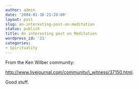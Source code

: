 ```yaml
---
author: admin
date: '2004-01-16 21:28:00'
layout: post
slug: an-interesting-post-on-meditation
status: publish
title: An interesting post on Meditation
wordpress_id: '21'
categories:
- Spirituality
---
```

From the Ken Wilber community:

<a href="http://www.livejournal.com/community/i_witness/37150.html">http://www.livejournal.com/community/i_witness/37150.html</a>.

Good stuff.
